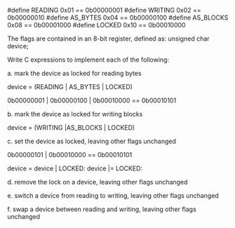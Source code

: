#define READING   0x01 == 0b00000001
#define WRITING   0x02 == 0b00000010
#define AS_BYTES  0x04 == 0b00000100
#define AS_BLOCKS 0x08 == 0b00001000
#define LOCKED    0x10 == 0b00010000

The flags are contained in an 8-bit register, defined as:
unsigned char device;

Write C expressions to implement each of the following:


a. mark the device as locked for reading bytes

device = (READING | AS_BYTES | LOCKED)

0b00000001 |
0b00000100 |
0b00010000 ==
0b00010101

b. mark the device as locked for writing blocks

device = (WRITING |AS_BLOCKS | LOCKED)


c. set the device as locked, leaving other flags unchanged

0b00000101 |
0b00010000 ==
0b00010101

device = device | LOCKED:
device |= LOCKED:


d. remove the lock on a device, leaving other flags unchanged


e. switch a device from reading to writing, leaving other flags unchanged


f. swap a device between reading and writing, leaving other flags unchanged
